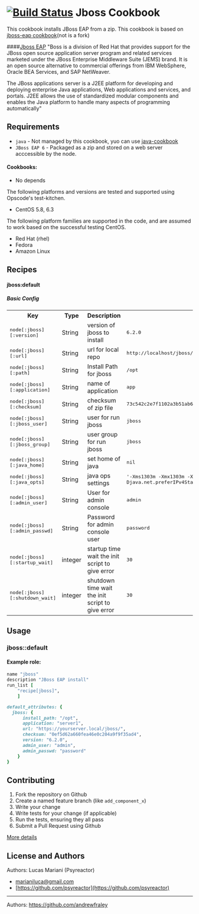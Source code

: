 [![Build Status](https://travis-ci.org/psyreactor/jboss-cookbook.svg?branch=master)](https://travis-ci.org/psyreactor/jboss-cookbook)
Jboss Cookbook
==================

This cookbook installs JBoss EAP from a zip. This cookbook is based on [jboss-eap cookbook](https://github.com/andrewfraley/chef-jboss-eap)(not is a fork)

####[Jboss EAP](http://redhat.com/products/jbossenterprisemiddleware/)
"Boss is a division of Red Hat that provides support for the JBoss open source application server program and related services marketed under the JBoss Enterprise Middleware Suite (JEMS) brand. It is an open source alternative to commercial offerings from IBM WebSphere, Oracle BEA Services, and SAP NetWeaver.

The JBoss applications server is a J2EE platform for developing and deploying enterprise Java applications, Web applications and services, and portals.  J2EE allows the use of standardized modular components and enables the Java platform to handle many aspects of programming automatically"

Requirements
------------
- `java` - Not managed by this cookbook, yuo can use [java-cookbook](https://github.com/socrata-cookbooks/java)
- `JBoss EAP 6` - Packaged as a zip and stored on a web server acccessible by the node.

#### Cookbooks:
- No depends

The following platforms and versions are tested and supported using Opscode's test-kitchen.

- CentOS 5.8, 6.3

The following platform families are supported in the code, and are assumed to work based on the successful testing CentOS.


- Red Hat (rhel)
- Fedora
- Amazon Linux

Recipes
-------
#### jboss:default
##### Basic Config
<table>
  <tr>
    <th>Key</th>
    <th>Type</th>
    <th>Description</th>
    <th>Default</th>
  </tr>
  <tr>
    <td><tt>node[:jboss][:version]</tt></td>
    <td>String</td>
    <td>version of jboss to install</td>
    <td><tt>6.2.0</tt></td>
  </tr>
  <tr>
    <td><tt>node[:jboss][:url]</tt></td>
    <td>String</td>
    <td>url for local repo</td>
    <td><tt>http://localhost/jboss/</tt></td>
  </tr>
  <tr>
    <td><tt>node[:jboss][:path]</tt></td>
    <td>String</td>
    <td>Install Path for jboss</td>
    <td><tt>/opt</tt></td>
  </tr>
  <tr>
    <td><tt>node[:jboss][:application]</tt></td>
    <td>String</td>
    <td>name of application</td>
    <td><tt>app</tt></td>
  </tr>
  <tr>
    <td><tt>node[:jboss][:checksum]</tt></td>
    <td>String</td>
    <td>checksum of zip file</td>
    <td><tt>73c542c2e7f1102a3b51ab62e14023bcda227e737233327d2f17aa361c9ff05c</tt></td>
  </tr>
  <tr>
    <td><tt>node[:jboss][:jboss_user]</tt></td>
    <td>String</td>
    <td>user for run jboss</td>
    <td><tt>jboss</tt></td>
  </tr>
  <tr>
    <td><tt>node[:jboss][:jboss_group]</tt></td>
    <td>String</td>
    <td>user group for run jboss</td>
    <td><tt>jboss</tt></td>
  </tr>
  <tr>
    <td><tt>node[:jboss][:java_home]</tt></td>
    <td>String</td>
    <td>set home of java</td>
    <td><tt>nil</tt></td>
  </tr>
  <tr>
    <td><tt>node[:jboss][:java_opts]</tt></td>
    <td>String</td>
    <td>java ops settings</td>
    <td><tt>'-Xms1303m -Xmx1303m -XX:MaxPermSize=256m -Djava.net.preferIPv4Stack=true'</tt></td>
  <tr>
    <td><tt>node[:jboss][:admin_user]</tt></td>
    <td>String</td>
    <td>User for admin console</td>
    <td><tt>admin</tt></td>
  </tr>
  <tr>
    <td><tt>node[:jboss][:admin_passwd]</tt></td>
    <td>String</td>
    <td>Password for admin console user</td>
    <td><tt>password</tt></td>
  </tr>
  <tr>
    <td><tt>node[:jboss][:startup_wait]</tt></td>
    <td>integer</td>
    <td>startup time wait the init script to give error</td>
    <td><tt>30</tt></td>
  </tr>
  <tr>
    <td><tt>node[:jboss][:shutdown_wait]</tt></td>
    <td>integer</td>
    <td>shutdown time wait the init script to give error</td>
    <td><tt>30</tt></td>
  </tr>
</table>


Usage
-----
### jboss::default
#### Example role:

```ruby
name "jboss"
description "JBoss EAP install"
run_list [
    "recipe[jboss]",
    ]

default_attributes: {
  jboss: {
      install_path: "/opt",
      application: "server1",
      url: "https://yourserver.local/jboss/",
      checksum: "0ef5d62a660fea46e0c204a9f9f35ad4",
      version: "6.2.0",
      admin_user: "admin",
      admin_passwd: "password"
    }
}

```
Contributing
------------

1. Fork the repository on Github
2. Create a named feature branch (like `add_component_x`)
3. Write your change
4. Write tests for your change (if applicable)
5. Run the tests, ensuring they all pass
6. Submit a Pull Request using Github

[More details](https://github.com/psyreactor/jboss-cookbook/blob/master/CONTRIBUTING.md)

License and Authors
-------------------
Authors:
Lucas Mariani (Psyreactor)
- [marianiluca@gmail.com](mailto:marianiluca@gmail.com)
- [https://github.com/psyreactor](https://github.com/psyreactor)
-------------------
Authors: https://github.com/andrewfraley
